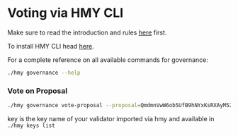 # Voting via HMY CLI

Make sure to read the introduction and rules [here](./) first.&#x20;

To install HMY CLI head [here](../../../general/wallets/harmony-cli/).

For a complete reference on all available commands for governance:

```bash
./hmy governance --help
```

### Vote on Proposal

```bash
./hmy governance vote-proposal --proposal=QmdmnVwW6ob5UfB9hNYxKsRXAyM52jQpNXsV5Vw4fNbiqa --choice=agree --key=key-name
```

key is the key name of your validator imported via hmy and available in `./hmy keys list`

